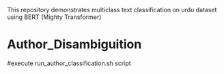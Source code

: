 This repository demonstrates multiclass text classification on urdu dataset using BERT (Mighty Transformer)


# Author_Disambiguition
#execute run_author_classification.sh script
